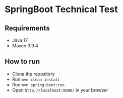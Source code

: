 # SpringBoot Technical Test

## Requirements
 - Java 17
 - Maven 3.9.4

## How to run
- Clone the repository
- Run `mvn clean install`
- Run `mvn spring-boot:run`
- Open `http://localhost:8080/` in your browser
